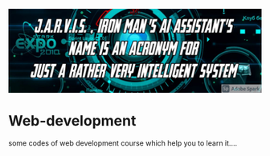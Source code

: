 <a href="https://github.com/Jitendra-singh-123"><img align="center" src="https://github.com/Jitendra-singh-123/All-projects/blob/main/Jarvis%20virtual%20assistant/My%20Post%20(1).png"/></a>


# Web-development
some codes of web development course which help you to learn it....
